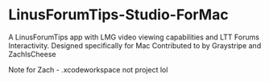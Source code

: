 # LinusForumTips-Studio-ForMac
A LinusForumTips app with LMG video viewing capabilities and LTT Forums Interactivity. Designed specifically for Mac
Contributed to by Graystripe and ZachIsCheese

Note for Zach - .xcodeworkspace not project lol
